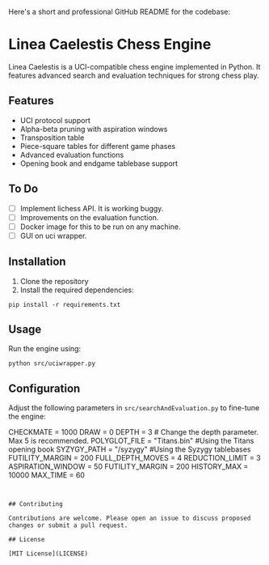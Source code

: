 Here's a short and professional GitHub README for the codebase:

# Linea Caelestis Chess Engine

Linea Caelestis is a UCI-compatible chess engine implemented in Python. It features advanced search and evaluation techniques for strong chess play.

## Features

- UCI protocol support
- Alpha-beta pruning with aspiration windows
- Transposition table
- Piece-square tables for different game phases
- Advanced evaluation functions
- Opening book and endgame tablebase support

## To Do

- [ ] Implement lichess API. It is working buggy.
- [ ] Improvements on the evaluation function.
- [ ] Docker image for this to be run on any machine.
- [ ] GUI on uci wrapper.
## Installation

1. Clone the repository
2. Install the required dependencies:

```
pip install -r requirements.txt
```

## Usage

Run the engine using:

```
python src/uciwrapper.py
```

## Configuration

Adjust the following parameters in `src/searchAndEvaluation.py` to fine-tune the engine:


CHECKMATE = 1000
DRAW = 0
DEPTH = 3  # Change the depth parameter. Max 5 is recommended.
POLYGLOT_FILE = "Titans.bin"  #Using the Titans opening book
SYZYGY_PATH = "/syzygy"  #Using the Syzygy tablebases
FUTILITY_MARGIN = 200
FULL_DEPTH_MOVES = 4
REDUCTION_LIMIT = 3
ASPIRATION_WINDOW = 50
FUTILITY_MARGIN = 200
HISTORY_MAX = 10000
MAX_TIME = 60
```


## Contributing

Contributions are welcome. Please open an issue to discuss proposed changes or submit a pull request.

## License

[MIT License](LICENSE)